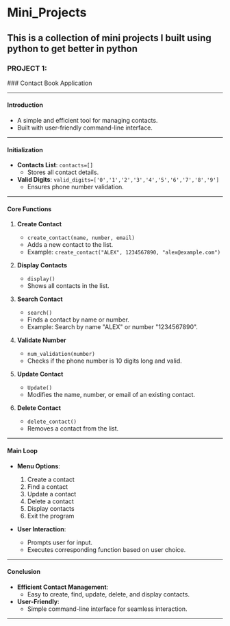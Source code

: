 # Mini_Projects
This is a collection of mini projects I built using python to  get better in python 
--------------------------------------------------------------------------------------------------

<h3>PROJECT 1:</h3>
### Contact Book Application

---

#### **Introduction**
- A simple and efficient tool for managing contacts.
- Built with user-friendly command-line interface.

---

#### **Initialization**
- **Contacts List**: `contacts=[]`
  - Stores all contact details.
- **Valid Digits**: `valid_digits=['0','1','2','3','4','5','6','7','8','9']`
  - Ensures phone number validation.

---

#### **Core Functions**
1. **Create Contact**
   - `create_contact(name, number, email)`
   - Adds a new contact to the list.
   - Example: `create_contact("ALEX", 1234567890, "alex@example.com")`

2. **Display Contacts**
   - `display()`
   - Shows all contacts in the list.

3. **Search Contact**
   - `search()`
   - Finds a contact by name or number.
   - Example: Search by name "ALEX" or number "1234567890".

4. **Validate Number**
   - `num_validation(number)`
   - Checks if the phone number is 10 digits long and valid.

5. **Update Contact**
   - `Update()`
   - Modifies the name, number, or email of an existing contact.

6. **Delete Contact**
   - `delete_contact()`
   - Removes a contact from the list.

---

#### **Main Loop**
- **Menu Options**:
  1. Create a contact
  2. Find a contact
  3. Update a contact
  4. Delete a contact
  5. Display contacts
  6. Exit the program

- **User Interaction**:
  - Prompts user for input.
  - Executes corresponding function based on user choice.

---

#### **Conclusion**
- **Efficient Contact Management**:
  - Easy to create, find, update, delete, and display contacts.
- **User-Friendly**:
  - Simple command-line interface for seamless interaction.
 

---
